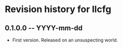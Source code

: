 # Revision history for llcfg

## 0.1.0.0 -- YYYY-mm-dd

* First version. Released on an unsuspecting world.
